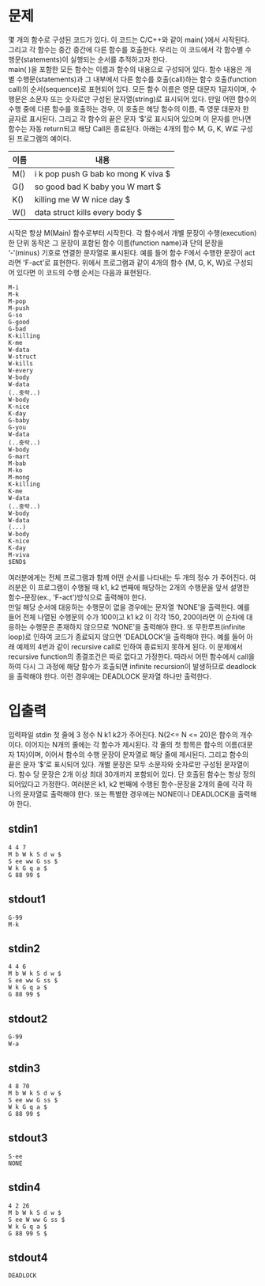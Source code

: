 # 문제

몇 개의 함수로 구성된 코드가 있다. 이 코드는 C/C++와 같이 main( )에서 시작된다. 그리고 각 함수는 중간 중간에 다른 함수를 호출한다. 우리는 이 코드에서 각 함수별 수행문(statements)이 실행되는 순서를 추적하고자 한다.  
main( )을 포함한 모든 함수는 이름과 함수의 내용으로 구성되어 있다. 함수 내용은 개별 수행문(statements)과 그 내부에서 다른 함수를 호출(call)하는 함수 호출(function call)의 순서(sequence)로 표현되어 있다. 모든 함수 이름은 영문 대문자 1글자이며, 수행문은 소문자 또는 숫자로만 구성된 문자열(string)로 표시되어 있다. 만일 어떤 함수의 수행 중에 다른 함수를 호출하는 경우, 이 호출은 해당 함수의 이름, 즉 영문 대문자 한 글자로 표시된다. 그리고 각 함수의 끝은 문자 ‘$’로 표시되어 있으며 이 문자를 만나면 함수는 자동 return되고 해당 Call은 종료된다. 아래는 4개의 함수 M, G, K, W로 구성된 프로그램의 예이다.

| 이름 | 내용                                |
| ---- | ----------------------------------- |
| M()  | i k pop push G bab ko mong K viva $ |
| G()  | so good bad K baby you W mart $     |
| K()  | killing me W W nice day $           |
| W()  | data struct kills every body $      |

시작은 항상 M(Main) 함수로부터 시작한다. 각 함수에서 개별 문장이 수행(execution)한 단위 동작은 그 문장이 포함된 함수 이름(function name)과 단의 문장을 ‘-’(minus) 기호로 연결한 문자열로 표시된다. 예를 들어 함수 F에서 수행한 문장이 act라면 'F-act'로 표현한다. 위에서 프로그램과 같이 4개의 함수 {M, G, K, W}로 구성되어 있다면 이 코드의 수행 순서는 다음과 표현된다.

```
M-i
M-k
M-pop
M-push
G-so
G-good
G-bad
K-killing
K-me
W-data
W-struct
W-kills
W-every
W-body
W-data
(..중략..)
W-body
K-nice
K-day
G-baby
G-you
W-data
(..중략..)
W-body
G-mart
M-bab
M-ko
M-mong
K-killing
K-me
W-data
(..중략..)
W-body
W-data
(...)
W-body
K-nice
K-day
M-viva
$END$
```

여러분에게는 전체 프로그램과 함께 어떤 순서를 나타내는 두 개의 정수 가 주어진다. 여러분은 이 프로그램이 수행될 때 k1, k2 번째에 해당하는 2개의 수행문을 앞서 설명한 함수-문장(ex., 'F-act')방식으로 출력해야 한다.  
만일 해당 순서에 대응하는 수행문이 없을 경우에는 문자열 ‘NONE’을 출력한다. 예를 들어 전체 나열된 수행문의 수가 100이고 k1 k2 이 각각 150, 200이라면 이 순차에 대응하는 수행문은 존재하지 않으므로 ‘NONE’을 출력해야 한다. 또 무한루프(infinite loop)로 인하여 코드가 종료되지 않으면 'DEADLOCK‘을 출력해야 한다. 예를 들어 아래 예제의 4번과 같이 recursive call로 인하여 종료되지 못하게 된다. 이 문제에서 recursive function의 종결조건은 따로 없다고 가정한다. 따라서 어떤 함수에서 call을 하여 다시 그 과정에 해당 함수가 호출되면 infinite recursion이 발생하므로 deadlock을 출력해야 한다. 이런 경우에는 DEADLOCK 문자열 하나만 출력한다.

# 입출력

입력파일 stdin 첫 줄에 3 정수 N k1 k2가 주어진다. N(2<= N <= 20)은 함수의 개수이다. 이어지는 N개의 줄에는 각 함수가 제시된다. 각 줄의 첫 항목은 함수의 이름(대문자 1자)이며, 이어서 함수의 수행 문장이 문자열로 해당 줄에 제시된다. 그리고 함수의 끝은 문자 ’$‘로 표시되어 있다. 개별 문장은 모두 소문자와 숫자로만 구성된 문자열이다. 함수 당 문장은 2개 이상 최대 30개까지 포함되어 있다. 단 호출된 함수는 항상 정의되어있다고 가정한다. 여러분은 k1, k2 번째에 수행된 함수-문장을 2개의 줄에 각각 하나의 문자열로 출력해야 한다. 또는 특별한 경우에는 NONE이나 DEADLOCK을 출력해야 한다.

## stdin1

```
4 4 7
M b W k S d w $
S ee ww G ss $
W k G q a $
G 88 99 $
```

## stdout1

```
G-99
M-k
```

## stdin2

```
4 4 6
M b W k S d w $
S ee ww G ss $
W k G q a $
G 88 99 $
```

## stdout2

```
G-99
W-a
```

## stdin3

```
4 8 70
M b W k S d w $
S ee ww G ss $
W k G q a $
G 88 99 $
```

## stdout3

```
S-ee
NONE
```

## stdin4

```
4 2 26
M b W k S d w $
S ee W ww G ss $
W k G q a $
G 88 99 S $
```

## stdout4

```
DEADLOCK
```
